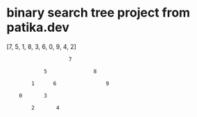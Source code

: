 # binary search tree project from patika.dev

[7, 5, 1, 8, 3, 6, 0, 9, 4, 2]

                        7

                5               8

            1      6                9

        0       3

            2       4
